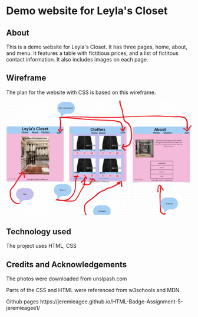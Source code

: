 <h1>Demo website for Leyla's Closet</h1>

<h2>About</h2>

<p>
  This is a demo website for Leyla's Closet. It has three pages, home, about, and menu. It features a table with fictitious prices, and a list of fictitous contact information. It also includes images on each page.
</p>

<h2> Wireframe </h2>

<p> The plan for the website with CSS is based on this wireframe.</p> 
<img title="Wireframe for site with Bootstrap." src="./docs/WireFrame.png">
<h2>Technology used</h2>

<p>
  The project uses HTML, CSS
</p>
<h2>Credits and Acknowledgements</h2>

<p>
  The photos were downloaded from unslpash.com
</p>
<p>
  Parts of the CSS and HTML were referenced from w3schools and MDN.
</p>
<p>
  Github pages https://jeremieagee.github.io/HTML-Badge-Assignment-5-jeremieagee1/
</p>
